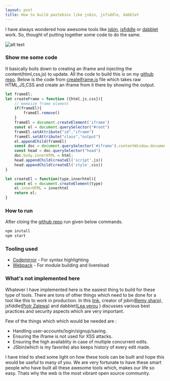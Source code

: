 ```yaml
---
layout: post
title: How to build pastebins like jsbin, jsfiddle, dabblet
---
```


I have always wondered how awesome tools like [jsbin](jsbin.com), [jsfiddle](https://jsfiddle.net) or [dabblet](http://dabblet.com/) work. So, thought of putting together some code to do the same.

![alt text](https://raw.githubusercontent.com/swapnilmishra/jsbin-jsfiddle-clone/master/screenshot/screen.png "Demo run screenshot")

### Show me some code

It basically boils down to creating an iframe and injecting the content(html,css,js) to update. All the code to build this is on my [github repo](https://github.com/swapnilmishra/jsbin-jsfiddle-clone). Below is the code from [createIframe.js](https://github.com/swapnilmishra/jsbin-jsfiddle-clone/blob/master/createIFrame.js) file which takes raw HTML,JS,CSS and create an iframe from it there by showing the output.

```javascript
let frameEl;
let createFrame = function ({html,js,css}){
    // memoize frame element
    if(frameEl){
        frameEl.remove()
    }
    frameEl = document.createElement('iframe')
    const el = document.querySelector("#root")
    frameEl.setAttribute("id","iframe")
    frameEl.setAttribute("class","output")    
    el.appendChild(frameEl)
    const doc = document.querySelector('#iframe').contentWindow.document
    const head = doc.querySelector("head")
    doc.body.innerHTML = html;
    head.appendChild(createEl('script',js))
    head.appendChild(createEl('style',css))
}

let createEl = function(type,innerhtml){
    const el = document.createElement(type)
    el.innerHTML = innerhtml
    return el;
}
```

### How to run

After cloing the [github repo](https://github.com/swapnilmishra/jsbin-jsfiddle-clone) run given below commands.

```javascript
npm install
npm start
```

### Tooling used

* [Codemirror](https://codemirror.net) - For syntax highlighting
* [Webpack](https://webpack.github.io/) - For module building and livereload

### What's not implemented here

Whatever I have implemented here is the easiest thing to build for these type of tools. There are tons of other things which need to be done for a tool like this to work in production. In this [link](https://github.com/jsbin/jsbin/wiki/Best-practices-for-building-your-own-live-paste-bin), creator of jsbin([Remy sharp](https://twitter.com/rem)), jsfiddle([Piotr Zalewa](https://twitter.com/zalun)) and dabblet([Lea verou](https://twitter.com/LeaVerou) ) discusses various best practices and security aspects which are very important.

Few of the things which which would be needed are :

* Handling user-accounts/login/signup/saving.
* Ensuring the iframe is not used for XSS attacks.
* Ensuring the high availablity in case of multiple concurrent edits.
* JSbin(which is my favorite) also keeps history of every edit made.

I have tried to shed some light on how these tools can be built and hope this would be useful to many of you. We are very fortunate to have these smart people who have built all these awesome tools which, makes our life so easy. Thats why the web is the most vibrant open source community.